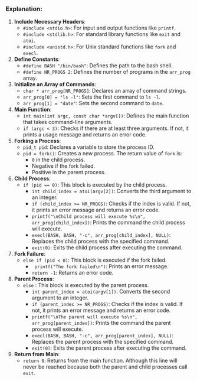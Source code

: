 ### Explanation:

1. **Include Necessary Headers**:
   - `#include <stdio.h>`: For input and output functions like `printf`.
   - `#include <stdlib.h>`: For standard library functions like `exit` and `atoi`.
   - `#include <unistd.h>`: For Unix standard functions like `fork` and `execl`.
2. **Define Constants**:
   - `#define BASH "/bin/bash"`: Defines the path to the bash shell.
   - `#define NR_PROGS 2`: Defines the number of programs in the `arr_prog` array.
3. **Initialize an Array of Commands**:
   - `char * arr_prog[NR_PROGS]`: Declares an array of command strings.
   - `arr_prog[0] = "ls -l"`: Sets the first command to `ls -l`.
   - `arr_prog[1] = "date"`: Sets the second command to `date`.
4. **Main Function**:
   - `int main(int argc, const char *argv[])`: Defines the main function that takes command-line arguments.
   - `if (argc < 3)`: Checks if there are at least three arguments. If not, it prints a usage message and returns an error code.
5. **Forking a Process**:
   - `pid_t pid`: Declares a variable to store the process ID.
   - `pid = fork()`: Creates a new process. The return value of `fork` is:
     - `0` in the child process.
     - Negative if the fork failed.
     - Positive in the parent process.
6. **Child Process**:
   - `if (pid == 0)`: This block is executed by the child process.
     - `int child_index = atoi(argv[2])`: Converts the third argument to an integer.
     - `if (child_index >= NR_PROGS)`: Checks if the index is valid. If not, it prints an error message and returns an error code.
     - `printf("\nChild process will execute %s\n", arr_prog[child_index])`: Prints the command the child process will execute.
     - `execl(BASH, BASH, "-c", arr_prog[child_index], NULL)`: Replaces the child process with the specified command.
     - `exit(0)`: Exits the child process after executing the command.
7. **Fork Failure**:
   - `else if (pid < 0)`: This block is executed if the fork failed.
     - ` printf("The fork failed\n")`: Prints an error message.
     - `return -1`: Returns an error code.
8. **Parent Process**:
   - `else` : This block is executed by the parent process.
     - `int parent_index = atoi(argv[1])`: Converts the second argument to an integer.
     - `if (parent_index >= NR_PROGS)`: Checks if the index is valid. If not, it prints an error message and returns an error code.
     - `printf("\nThe parent will execute %s\n", arr_prog[parent_index])`: Prints the command the parent process will execute.
     - `execl(BASH, BASH, "-c", arr_prog[parent_index], NULL)`: Replaces the parent process with the specified command.
     - `exit(0)`: Exits the parent process after executing the command.
9. **Return from Main**:
   - `return 0`: Returns from the main function. Although this line will never be reached because both the parent and child processes call `exit`.

